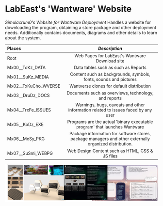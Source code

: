 # LabEast's 'Wantware' Website
*Simulacrum0's Website for Wantware Deployment*
Handles a website for downloading the program, obtaining a store package and other deployment needs. Additionally contains documents, diagrams and other details to learn about the system.

| **Places** | *Description* |
|:--------|:-------:|
| Root | Web Pages for LabEast's Wantware Download site |
| Mx00__ToKz_DATA | Data tables such as such as Reports |
| Mx01__SuKz_MEDIA | Content such as backgrounds, symbols, fonts, sounds and pictures |
| Mx02__TxKuCho_WVERSE | Wantverse clones for default distribution |
| Mx03__DruDz_DOCS | Documents such as overviews, technology, and reports |
| Mx04__TrxFe_ISSUES | Warnings, bugs, caveats and other information related to issues faced by any user |
| Mx05__KoDz_EXE | Programs are the actual 'binary executable program' that launches Wantware |
| Mx06__MeSy_PKG | Package information for software stores, package managers and other externally organized distribution. |
| Mx07__SuSmi_WEBPG | Web Design Content such as HTML, CSS & JS files |

![Background](Mx01__SuKz_MEDIA/SuKz03_TxTrz__APTIV_MADE/TxTrz00__BANNER_4_1.jpg)
